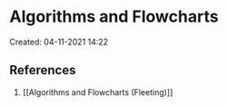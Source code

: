 # Algorithms and Flowcharts
Created: 04-11-2021 14:22



## References
1. [[Algorithms and Flowcharts (Fleeting)]]